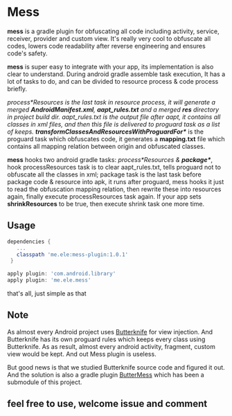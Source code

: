 # Mess


**mess** is a gradle plugin for obfuscating all code including activity, service, receiver, provider and custom view. It's really very cool to obfuscate all codes, lowers code readability after reverse engineering and ensures code's safety. 

**mess** is super easy to integrate with your app, its implementation is also clear to understand. During android gradle assemble task execution, It has a lot of tasks to do,  and can be divided to resource process & code process briefly.  

 **process\**Resources** is the last task in resource process, it will generate a merged **AndroidManifest.xml**,  **aapt_rules.txt**  and  a merged **res** directory in project build dir.  aapt_rules.txt is the output file after aapt, it contains all classes in xml files, and then this file is delivered to proguard task as a list of keeps. 
 **transformClassesAndResourcesWithProguardFor\**** is the proguard task which obfuscates code,  it generates a **mapping.txt** file which contains all mapping relation between origin and obfuscated classes. 
 
 **mess** hooks two android gradle tasks: **process\**Resources** & **package\****, hook processResources task is to clear aapt_rules.txt,  tells proguard not to obfuscate all the classes in xml;  package task is the last task before package code & resource into apk, it runs after proguard, mess hooks it just to read the obfuscation mapping relation, then rewrite these into resources again, finally execute processResources task again. If your app sets **shrinkResources** to be true, then execute shrink task one more time. 
 


## Usage

```groovy
dependencies {
   ...
   classpath 'me.ele:mess-plugin:1.0.1'
 }
  
apply plugin: 'com.android.library'
apply plugin: 'me.ele.mess'

```

that's all, just simple as that

## Note
As almost every Android project uses [Butterknife](jakewharton.github.io/butterknife) for view injection. And Butterknife has its own proguard rules which keeps every class using Butterknife. As as result, almost every android activity, fragment, custom view would be kept. And out Mess plugin is useless.

But good news is that we studied Butterknife source code and figured it out. And the solution is also a gradle plugin [ButterMess](jakewharton.github.io/butterknife) which has been a submodule of this project.

## feel free to use, welcome issue and comment


